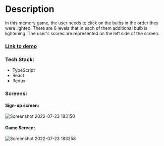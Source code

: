 # Description

In this memory game, the user needs to click on the bulbs in the order they were lighted. There are 6 levels that in each of them additional bulb is lightening.
The user's scores are represented on the left side of the screen.

### [Link to demo](https://youtu.be/tb6qNctb3HU)

### Tech Stack:
- TypeScript
- React
- Redux

### Screens:

#### Sign-up screen:
![Screenshot 2022-07-23 183150](https://user-images.githubusercontent.com/57364867/180637966-8b0a7d5d-a975-4813-a008-2d1717f23987.png)


#### Game Screen:
![Screenshot 2022-07-23 183258](https://user-images.githubusercontent.com/57364867/180637973-4d97e321-5629-4635-bf85-be563ba9a975.png)

